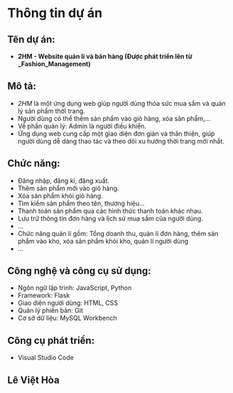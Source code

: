 # Thông tin dự án

## Tên dự án:

- **2HM - Website quản lí và bán hàng (Được phát triển lên từ \_Fashion_Management)**

## Mô tả:

- _2HM_ là một ứng dụng web giúp người dùng thỏa sức mua sắm và quản lý sản phẩm thời trang.
- Người dùng có thể thêm sản phẩm vào giỏ hàng, xóa sản phẩm,...
- Về phần quản lý: Admin là người điều khiển.
- Ứng dụng web cung cấp một giao diện đơn giản và thân thiện, giúp người dùng dễ dàng thao tác và theo dõi xu hướng thời trang mới nhất.

## Chức năng:

- Đăng nhập, đăng kí, đăng xuất.
- Thêm sản phẩm mới vào giỏ hàng.
- Xóa sản phẩm khỏi giỏ hàng.
- Tìm kiếm sản phẩm theo tên, thương hiệu...
- Thanh toán sản phẩm qua các hình thức thanh toán khác nhau.
- Lưu trữ thông tin đơn hàng và lịch sử mua sắm của người dùng.
- ...
- Chức năng quản lí gồm: Tổng doanh thu, quản lí đơn hàng, thêm sản phẩm vào kho, xóa sản phẩm khỏi kho, quản lí người dùng
- ...

## Công nghệ và công cụ sử dụng:

- Ngôn ngữ lập trình: JavaScript, Python
- Framework: Flask
- Giao diện người dùng: HTML, CSS
- Quản lý phiên bản: Git
- Cơ sở dữ liệu: MySQL Workbench

## Công cụ phát triển:

- Visual Studio Code
## Lê Việt Hòa


